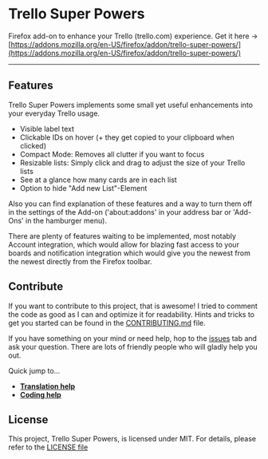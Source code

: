# Trello Super Powers

Firefox add-on to enhance your Trello (trello.com) experience. Get it here ->  [https://addons.mozilla.org/en-US/firefox/addon/trello-super-powers/](https://addons.mozilla.org/en-US/firefox/addon/trello-super-powers/)

---

## Features

Trello Super Powers implements some small yet useful enhancements into your everyday Trello usage.

- Visible label text
- Clickable IDs on hover (+ they get copied to your clipboard when clicked)
- Compact Mode: Removes all clutter if you want to focus
- Resizable lists: Simply click and drag to adjust the size of your Trello lists
- See at a glance how many cards are in each list
- Option to hide "Add new List"-Element

Also you can find explanation of these features and a way to turn them off in the settings of the Add-on ('about:addons' in your address bar or 'Add-Ons' in the hamburger menu).


There are plenty of features waiting to be implemented, most notably Account integration, which would allow for blazing fast access to your boards and notification integration which would give you the newest from the newest directly from the Firefox toolbar.

## Contribute

If you want to contribute to this project, that is awesome! I tried to comment the code as good as I can and optimize it for readability. Hints and tricks to get you started can be found in the [CONTRIBUTING.md](https://github.com/christiankaindl/trello-super-powers/blob/master/CONTRIBUTING.md) file.

If you have something on your mind or need help, hop to the [issues](https://github.com/christiankaindl/trello-super-powers/issues) tab and ask your question. There are lots of friendly people who will gladly help you out.

Quick jump to...

- **[Translation help](https://github.com/christiankaindl/trello-super-powers/blob/master/CONTRIBUTING.md#translations)**
- **[Coding help](https://github.com/christiankaindl/trello-super-powers/blob/master/CONTRIBUTING.md#coding)**

## License

This project, Trello Super Powers, is licensed under MIT. For details, please refer to the [LICENSE file](https://github.com/christiankaindl/trello-super-powers/blob/master/LICENSE)
